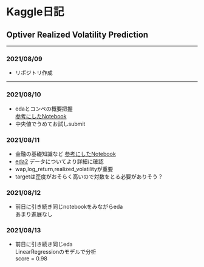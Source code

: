 # Kaggle日記
## Optiver Realized Volatility Prediction

___

### 2021/08/09
- リポジトリ作成

___

### 2021/08/10
- edaとコンペの概要把握  
[参考にしたNotebook](https://www.kaggle.com/chumajin/optiver-realized-eda-for-starter-version)  
- 中央値でうめてお試しsubmit

### 2021/08/11
- 金融の基礎知識など
[参考にしたNotebook](https://www.kaggle.com/jiashenliu/introduction-to-financial-concepts-and-data)  
- [eda2](https://www.kaggle.com/matsuosan/optiver-eda-xgboost-starter-japanese#realized_volatility) データについてより詳細に確認
- wap,log_return,realized_volatilityが重要
- targetは歪度がおそらく高いので対数をとる必要がありそう？

### 2021/08/12
- 前日に引き続き同じnotebookをみながらeda  
あまり進展なし

### 2021/08/13
- 前日に引き続き同じeda  
LinearRegressionのモデルで分析  
score = 0.98

